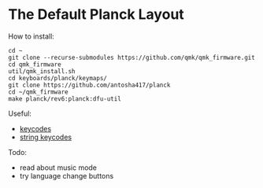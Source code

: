 # The Default Planck Layout

How to install:
```console
cd ~
git clone --recurse-submodules https://github.com/qmk/qmk_firmware.git
cd qmk_firmware
util/qmk_install.sh
cd keyboards/planck/keymaps/
git clone https://github.com/antosha417/planck
cd ~/qmk_firmware
make planck/rev6:planck:dfu-util
```
Useful:
* [keycodes](https://docs.qmk.fm/#/keycodes)
* [string keycodes](https://github.com/qmk/qmk_firmware/blob/master/quantum/send_string_keycodes.h)

Todo:
* read about music mode
* try language change buttons

